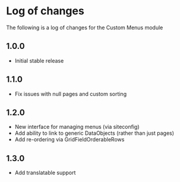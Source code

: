# Log of changes

The following is a log of changes for the Custom Menus module

## 1.0.0

* Initial stable release

## 1.1.0

* Fix issues with null pages and custom sorting

## 1.2.0

* New interface for managing menus (via siteconfig)
* Add ability to link to generic DataObjects (rather than just pages)
* Add re-ordering via GridFieldOrderableRows

## 1.3.0

* Add translatable support